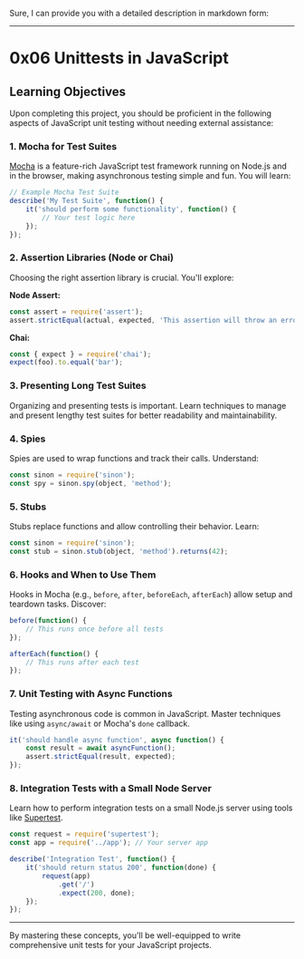 Sure, I can provide you with a detailed description in markdown form:

---

# 0x06 Unittests in JavaScript

## Learning Objectives

Upon completing this project, you should be proficient in the following aspects of JavaScript unit testing without needing external assistance:

### 1. **Mocha for Test Suites**

[Mocha](https://mochajs.org/) is a feature-rich JavaScript test framework running on Node.js and in the browser, making asynchronous testing simple and fun. You will learn:

```javascript
// Example Mocha Test Suite
describe('My Test Suite', function() {
    it('should perform some functionality', function() {
        // Your test logic here
    });
});
```

### 2. **Assertion Libraries (Node or Chai)**

Choosing the right assertion library is crucial. You'll explore:

**Node Assert:**
```javascript
const assert = require('assert');
assert.strictEqual(actual, expected, 'This assertion will throw an error if the values are not strictly equal.');
```

**Chai:**
```javascript
const { expect } = require('chai');
expect(foo).to.equal('bar');
```

### 3. **Presenting Long Test Suites**

Organizing and presenting tests is important. Learn techniques to manage and present lengthy test suites for better readability and maintainability.

### 4. **Spies**

Spies are used to wrap functions and track their calls. Understand:

```javascript
const sinon = require('sinon');
const spy = sinon.spy(object, 'method');
```

### 5. **Stubs**

Stubs replace functions and allow controlling their behavior. Learn:

```javascript
const sinon = require('sinon');
const stub = sinon.stub(object, 'method').returns(42);
```

### 6. **Hooks and When to Use Them**

Hooks in Mocha (e.g., `before`, `after`, `beforeEach`, `afterEach`) allow setup and teardown tasks. Discover:

```javascript
before(function() {
    // This runs once before all tests
});

afterEach(function() {
    // This runs after each test
});
```

### 7. **Unit Testing with Async Functions**

Testing asynchronous code is common in JavaScript. Master techniques like using `async/await` or Mocha's `done` callback.

```javascript
it('should handle async function', async function() {
    const result = await asyncFunction();
    assert.strictEqual(result, expected);
});
```

### 8. **Integration Tests with a Small Node Server**

Learn how to perform integration tests on a small Node.js server using tools like [Supertest](https://github.com/visionmedia/supertest).

```javascript
const request = require('supertest');
const app = require('../app'); // Your server app

describe('Integration Test', function() {
    it('should return status 200', function(done) {
        request(app)
            .get('/')
            .expect(200, done);
    });
});
```

---

By mastering these concepts, you'll be well-equipped to write comprehensive unit tests for your JavaScript projects.
